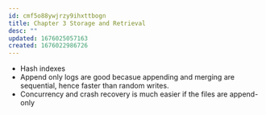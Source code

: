 ```yaml
---
id: cmf5o88ywjrzy9ihxttbogn
title: Chapter 3 Storage and Retrieval
desc: ""
updated: 1676025057163
created: 1676022986726
---
```


- Hash indexes
- Append only logs are good becasue appending and merging are sequential, hence faster than random writes.
- Concurrency and crash recovery is much easier if the files are append-only
